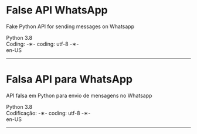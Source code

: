 # False API WhatsApp

Fake Python API for sending messages on Whatsapp

Python 3.8 </br>
Coding: -&lowast;- coding: utf-8 -&lowast;- </br>
en-US </br>

-------------------------------------------------

# Falsa API para WhatsApp

API falsa em Python para envio de mensagens no Whatsapp

Python 3.8 </br>
Codificação: -&lowast;- coding: utf-8 -&lowast;- </br>
en-US </br>

-------------------------------------------------
